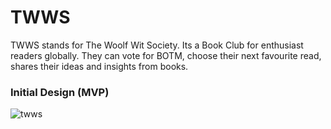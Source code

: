 # TWWS
TWWS stands for The Woolf Wit Society. Its a Book Club for enthusiast readers globally. They can vote for BOTM, choose their next favourite read, shares their ideas and insights from books.
### Initial Design (MVP)
![twws](https://user-images.githubusercontent.com/57044551/138480731-75a859b7-3491-4ebd-9cda-5d549a0f4476.png)
